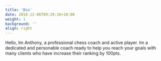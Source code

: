 ```yaml
---
title: 'Bio'
date: 2018-12-06T09:29:16+10:00
weight: 1
background: ''
align: right
---
```


Hello, Im Anthony, a professional chess coach and active player. Im a dedicated and personable coach ready to help you reach your goals with many clients who have increase their ranking by 100pts.